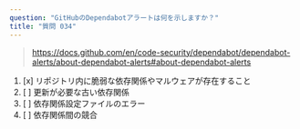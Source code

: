```yaml
---
question: "GitHubのDependabotアラートは何を示しますか？"
title: "質問 034"
---
```


> https://docs.github.com/en/code-security/dependabot/dependabot-alerts/about-dependabot-alerts#about-dependabot-alerts
1. [x] リポジトリ内に脆弱な依存関係やマルウェアが存在すること
1. [ ] 更新が必要な古い依存関係
1. [ ] 依存関係設定ファイルのエラー
1. [ ] 依存関係間の競合